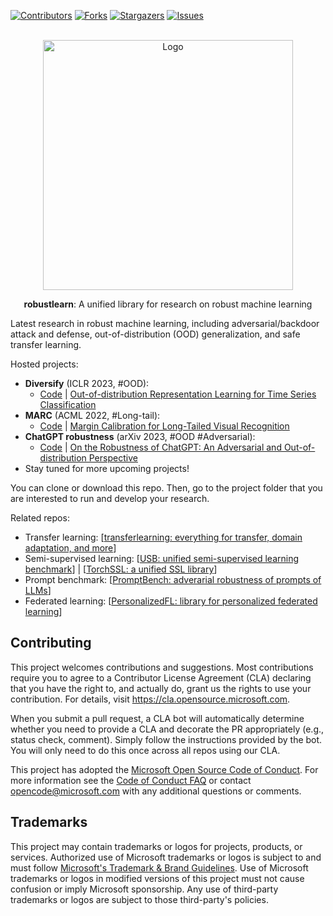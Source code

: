 [![Contributors][contributors-shield]][contributors-url]
[![Forks][forks-shield]][forks-url]
[![Stargazers][stars-shield]][stars-url]
[![Issues][issues-shield]][issues-url]
<!-- 
***[![MIT License][license-shield]][license-url]
-->

<!-- PROJECT LOGO -->

<br />
<div align="center">
  <a href="https://github.com/microsoft/robustlearn">
    <img src="https://wjdcloud.blob.core.windows.net/tools/roblearn.png" alt="Logo" width="400">
  </a>

  <strong>robustlearn</strong>: A unified library for research on robust machine learning

</div>

Latest research in robust machine learning, including adversarial/backdoor attack and defense, out-of-distribution (OOD) generalization, and safe transfer learning.

Hosted projects:
- **Diversify** (ICLR 2023, #OOD):
  - [Code](./diversify/) | [Out-of-distribution Representation Learning for Time Series Classification](https://arxiv.org/abs/2209.07027)
- **MARC** (ACML 2022, #Long-tail): 
  - [Code](./marc/) | [Margin Calibration for Long-Tailed Visual Recognition](https://arxiv.org/abs/2112.07225)
- **ChatGPT robustness** (arXiv 2023, #OOD #Adversarial): 
  - [Code](./chatgpt-robust/) | [On the Robustness of ChatGPT: An Adversarial and Out-of-distribution Perspective](https://arxiv.org/abs/2302.12095)
- Stay tuned for more upcoming projects!

You can clone or download this repo. Then, go to the project folder that you are interested to run and develop your research.

Related repos:
  - Transfer learning: [[transferlearning: everything for transfer, domain adaptation, and more](https://github.com/jindongwang/transferlearning)]
  - Semi-supervised learning: [[USB: unified semi-supervised learning benchmark](https://github.com/microsoft/Semi-supervised-learning)] | [[TorchSSL: a unified SSL library](https://github.com/TorchSSL/TorchSSL)] 
  - Prompt benchmark: [[PromptBench: adverarial robustness of prompts of LLMs](https://github.com/microsoft/promptbench)]
  - Federated learning: [[PersonalizedFL: library for personalized federated learning](https://github.com/microsoft/PersonalizedFL)]


## Contributing

This project welcomes contributions and suggestions.  Most contributions require you to agree to a
Contributor License Agreement (CLA) declaring that you have the right to, and actually do, grant us
the rights to use your contribution. For details, visit https://cla.opensource.microsoft.com.

When you submit a pull request, a CLA bot will automatically determine whether you need to provide
a CLA and decorate the PR appropriately (e.g., status check, comment). Simply follow the instructions
provided by the bot. You will only need to do this once across all repos using our CLA.

This project has adopted the [Microsoft Open Source Code of Conduct](https://opensource.microsoft.com/codeofconduct/).
For more information see the [Code of Conduct FAQ](https://opensource.microsoft.com/codeofconduct/faq/) or
contact [opencode@microsoft.com](mailto:opencode@microsoft.com) with any additional questions or comments.

## Trademarks

This project may contain trademarks or logos for projects, products, or services. Authorized use of Microsoft 
trademarks or logos is subject to and must follow 
[Microsoft's Trademark & Brand Guidelines](https://www.microsoft.com/en-us/legal/intellectualproperty/trademarks/usage/general).
Use of Microsoft trademarks or logos in modified versions of this project must not cause confusion or imply Microsoft sponsorship.
Any use of third-party trademarks or logos are subject to those third-party's policies.


[contributors-shield]: https://img.shields.io/github/contributors/microsoft/robustlearn.svg?style=for-the-badge
[contributors-url]: https://github.com/microsoft/robustlearn/graphs/contributors
[forks-shield]: https://img.shields.io/github/forks/microsoft/robustlearn.svg?style=for-the-badge
[forks-url]: https://github.com/microsoft/robustlearn/network/members
[stars-shield]: https://img.shields.io/github/stars/microsoft/robustlearn.svg?style=for-the-badge
[stars-url]: https://github.com/microsoft/robustlearn/stargazers
[issues-shield]: https://img.shields.io/github/issues/microsoft/robustlearn.svg?style=for-the-badge
[issues-url]: https://github.com/microsoft/robustlearn/issues
[license-shield]: https://img.shields.io/github/license/microsoft/robustlearn.svg?style=for-the-badge
[license-url]: https://github.com/microsoft/robustlearn/blob/main/LICENSE.txt